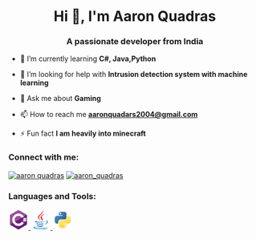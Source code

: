<h1 align="center">Hi 👋, I'm Aaron Quadras</h1>
<h3 align="center">A passionate developer from India</h3>

- 🌱 I’m currently learning **C#, Java,Python**

- 🤝 I’m looking for help with **Intrusion detection system with machine learning**

- 💬 Ask me about **Gaming**

- 📫 How to reach me **aaronquadars2004@gmail.com**

- ⚡ Fun fact **I am heavily into minecraft**

<h3 align="left">Connect with me:</h3>
<p align="left">
<a href="https://linkedin.com/in/aaron quadras" target="blank"><img align="center" src="https://raw.githubusercontent.com/rahuldkjain/github-profile-readme-generator/master/src/images/icons/Social/linked-in-alt.svg" alt="aaron quadras" height="30" width="40" /></a>
<a href="https://instagram.com/aaron_quadras" target="blank"><img align="center" src="https://raw.githubusercontent.com/rahuldkjain/github-profile-readme-generator/master/src/images/icons/Social/instagram.svg" alt="aaron_quadras" height="30" width="40" /></a>
</p>

<h3 align="left">Languages and Tools:</h3>
<p align="left"> <a href="https://www.w3schools.com/cs/" target="_blank" rel="noreferrer"> <img src="https://raw.githubusercontent.com/devicons/devicon/master/icons/csharp/csharp-original.svg" alt="csharp" width="40" height="40"/> </a> <a href="https://www.java.com" target="_blank" rel="noreferrer"> <img src="https://raw.githubusercontent.com/devicons/devicon/master/icons/java/java-original.svg" alt="java" width="40" height="40"/> </a> <a href="https://www.python.org" target="_blank" rel="noreferrer"> <img src="https://raw.githubusercontent.com/devicons/devicon/master/icons/python/python-original.svg" alt="python" width="40" height="40"/> </a> </p>
